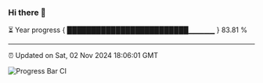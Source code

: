 ### Hi there 👋

⏳ Year progress { █████████████████████████▁▁▁▁▁ } 83.81 %

---

⏰ Updated on Sat, 02 Nov 2024 18:06:01 GMT

![Progress Bar CI](https://github.com/liununu/liununu/workflows/Progress%20Bar%20CI/badge.svg)
